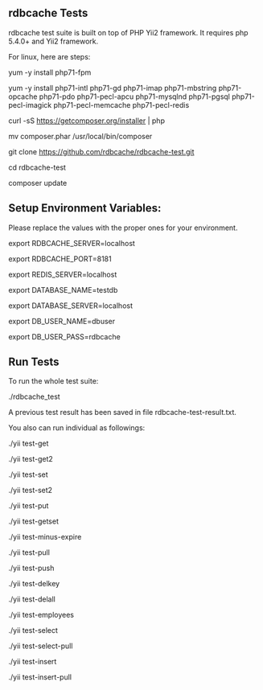 rdbcache Tests
--------------

rdbcache test suite is built on top of PHP Yii2 framework. It requires php 5.4.0+ and Yii2 framework.

For linux, here are steps:

yum -y install php71-fpm

yum -y install php71-intl php71-gd php71-imap php71-mbstring php71-opcache php71-pdo php71-pecl-apcu php71-mysqlnd php71-pgsql php71-pecl-imagick php71-pecl-memcache php71-pecl-redis

curl -sS https://getcomposer.org/installer | php

mv composer.phar /usr/local/bin/composer

git clone https://github.com/rdbcache/rdbcache-test.git

cd rdbcache-test

composer update

Setup Environment Variables:
----------------------------

Please replace the values with the proper ones for your environment.

export RDBCACHE_SERVER=localhost

export RDBCACHE_PORT=8181

export REDIS_SERVER=localhost

export DATABASE_NAME=testdb

export DATABASE_SERVER=localhost

export DB_USER_NAME=dbuser

export DB_USER_PASS=rdbcache

Run Tests
---------

To run the whole test suite:

./rdbcache_test

A previous test result has been saved in file rdbcache-test-result.txt.

You also can run individual as followings:

./yii test-get

./yii test-get2

./yii test-set

./yii test-set2

./yii test-put

./yii test-getset

./yii test-minus-expire

./yii test-pull

./yii test-push

./yii test-delkey

./yii test-delall

./yii test-employees

./yii test-select

./yii test-select-pull

./yii test-insert

./yii test-insert-pull


